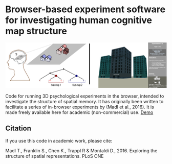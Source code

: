 Browser-based experiment software for investigating human cognitive map structure
=============

![logo](mapstructurelogo.png)

Code for running 3D psychological experiments in the browser, intended to investigate the structure of spatial memory. It has originally been written to facilitate a series of in-browser experiments by (Madl et al., 2016). It is made freely available here for academic (non-commercial) use. [Demo](http://madlnet.net/tsworks/experiment.html)

Citation
--------

If you use this code in academic work, please cite: 

Madl T., Franklin S., Chen K., Trappl R & Montaldi D., 2016. Exploring the structure of spatial representations. PLoS ONE

